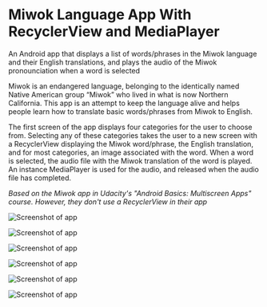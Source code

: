# Miwok Language App With RecyclerView and MediaPlayer
An Android app that displays a list of words/phrases in the Miwok language and their English translations, and plays the audio of the Miwok pronounciation when a word is selected

Miwok is an endangered language, belonging to the identically named Native American group “Miwok” who lived in what is now Northern California. 
This app is an attempt to keep the language alive and helps people learn how to translate basic words/phrases from Miwok to English.

The first screen of the app displays four categories for the user to choose from. 
Selecting any of these categories takes the user to a new screen with a RecyclerView displaying the Miwok word/phrase, the English translation, and for most categories, an image associated with the word.
When a word is selected, the audio file with the Miwok translation of the word is played.
An instance MediaPlayer is used for the audio, and released when the audio file has completed.

*Based on the Miwok app in Udacity's "Android Basics: Multiscreen Apps" course. However, they don't use a RecyclerView in their app*

![Screenshot of app](https://github.com/alj968/UdacityMultiscreenApps_MiwokAppWithRecyclerView/blob/master/MiwokCategories.png "Screenshot 1 of app, Initial Screen - Categories")

![Screenshot of app](https://github.com/alj968/UdacityMultiscreenApps_MiwokAppWithRecyclerView/blob/master/MiwokNumbers1.png "Screenshot 2 of app, Numbers Category")

![Screenshot of app](https://github.com/alj968/UdacityMultiscreenApps_MiwokAppWithRecyclerView/blob/master/MiwokNumbers2.png "Screenshot 3 of app, Numbers Category, Scrolled Down to Bottom")

![Screenshot of app](https://github.com/alj968/UdacityMultiscreenApps_MiwokAppWithRecyclerView/blob/master/MiwokFamily.png "Screenshot 4 of app, Family Members Category")

![Screenshot of app](https://github.com/alj968/UdacityMultiscreenApps_MiwokAppWithRecyclerView/blob/master/MiwokColors.png "Screenshot 5 of app, Colors Category")

![Screenshot of app](https://github.com/alj968/UdacityMultiscreenApps_MiwokAppWithRecyclerView/blob/master/MiwokPhrases.png "Screenshot 6 of app, Phrases Category")
